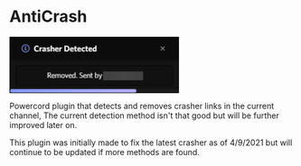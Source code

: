 # AntiCrash

<img src="preview/image0.png" width="300px" align="center" alt="Anti Crash Preview">

 Powercord plugin that detects and removes crasher links in the current channel, The current detection method isn't that good but will be further improved later on.
 
 This plugin was initially made to fix the latest crasher as of 4/9/2021 but will continue to be updated if more methods are found.

